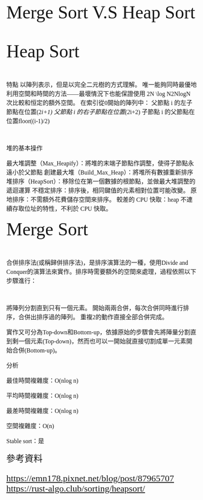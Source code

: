 <font face="微软雅黑" size=7  >Merge Sort V.S Heap Sort
  
<font face="微软雅黑" size=7  > Heap Sort
  
<font face="微软雅黑" size=3  >特點
以陣列表示，但是以完全二元樹的方式理解。
唯一能夠同時最優地利用空間和時間的方法——最壞情況下也能保證使用 2N \log N2NlogN 次比較和恒定的額外空間。
在索引從0開始的陣列中：
父節點 i 的左子節點在位置(2*i+1)
父節點 i 的右子節點在位置(2*i+2)
子節點 i 的父節點在位置floor((i-1)/2)
  
堆的基本操作

最大堆調整（Max_Heapify）：將堆的末端子節點作調整，使得子節點永遠小於父節點
創建最大堆（Build_Max_Heap）：將堆所有數據重新排序
堆排序（HeapSort）：移除位在第一個數據的根節點，並做最大堆調整的遞迴運算 
不穩定排序：排序後，相同鍵值的元素相對位置可能改變。
原地排序：不需額外花費儲存空間來排序。
較差的 CPU 快取：heap 不連續存取位址的特性，不利於 CPU 快取。


<font face="微软雅黑" size=7  > Merge Sort
  
<font face="微软雅黑" size=3  >合併排序法(或稱歸併排序法)，是排序演算法的一種，使用Divide and Conquer的演算法來實作。排序時需要額外的空間來處理，過程依照以下步驟進行：

將陣列分割直到只有一個元素。
開始兩兩合併，每次合併同時進行排序，合併出排序過的陣列。
重複2的動作直接全部合併完成。

實作又可分為Top-down和Bottom-up，依據原始的步驟會先將陣量分割直到剩一個元素(Top-down)，然而也可以一開始就直接切割成單一元素開始合併(Bottom-up)。

分析

最佳時間複雜度：O(nlog n)

平均時間複雜度：O(nlog n)

最差時間複雜度：O(nlog n)

空間複雜度：O(n)

Stable sort：是





<font face="微软雅黑" size=5  >參考資料

https://emn178.pixnet.net/blog/post/87965707
https://rust-algo.club/sorting/heapsort/
  
